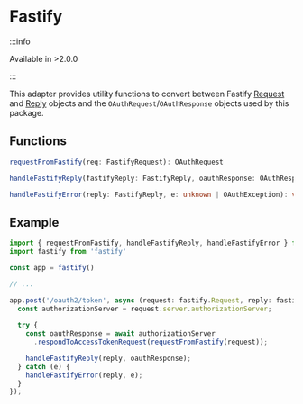 # Fastify

:::info

Available in >2.0.0

:::


This adapter provides utility functions to convert between Fastify [Request](https://fastify.dev/docs/latest/Reference/Request/) and [Reply](https://fastify.dev/docs/latest/Reference/Reply/) objects and the `OAuthRequest`/`OAuthResponse` objects used by this package.

## Functions

```ts
requestFromFastify(req: FastifyRequest): OAuthRequest
```

```ts
handleFastifyReply(fastifyReply: FastifyReply, oauthResponse: OAuthResponse): void
```

```ts
handleFastifyError(reply: FastifyReply, e: unknown | OAuthException): void
```

## Example

```ts
import { requestFromFastify, handleFastifyReply, handleFastifyError } from "@jmondi/oauth2-server/fastify";
import fastify from 'fastify'

const app = fastify()

// ...

app.post('/oauth2/token', async (request: fastify.Request, reply: fastify.Reply) => {
  const authorizationServer = request.server.authorizationServer;
  
  try {
    const oauthResponse = await authorizationServer
      .respondToAccessTokenRequest(requestFromFastify(request));

    handleFastifyReply(reply, oauthResponse);
  } catch (e) {
    handleFastifyError(reply, e);
  }
});
```
